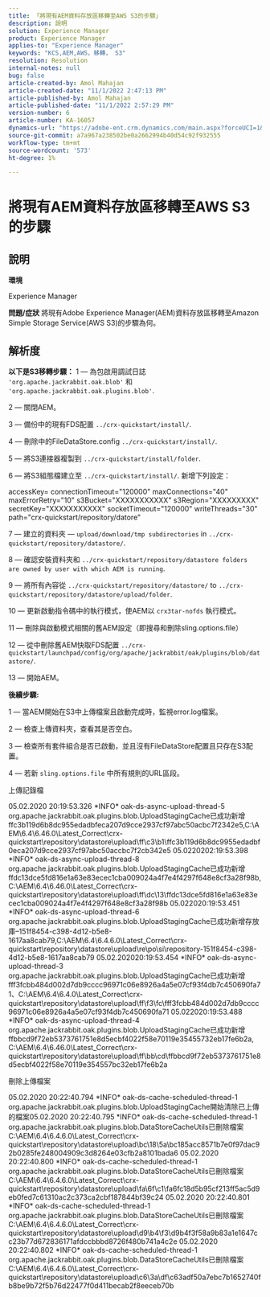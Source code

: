 ```yaml
---
title: 「將現有AEM資料存放區移轉至AWS S3的步驟」
description: 說明
solution: Experience Manager
product: Experience Manager
applies-to: "Experience Manager"
keywords: "KCS,AEM,AWS，移轉， S3"
resolution: Resolution
internal-notes: null
bug: false
article-created-by: Amol Mahajan
article-created-date: "11/1/2022 2:47:13 PM"
article-published-by: Amol Mahajan
article-published-date: "11/1/2022 2:57:29 PM"
version-number: 6
article-number: KA-16057
dynamics-url: "https://adobe-ent.crm.dynamics.com/main.aspx?forceUCI=1&pagetype=entityrecord&etn=knowledgearticle&id=4fd5180d-f459-ed11-9561-6045bd006ce9"
source-git-commit: a7a967a238502be0a2662994b40d54c92f932555
workflow-type: tm+mt
source-wordcount: '573'
ht-degree: 1%

---
```


# 將現有AEM資料存放區移轉至AWS S3的步驟

## 說明


<b>環境</b>

Experience Manager


<b>問題/症狀</b>
將現有Adobe Experience Manager(AEM)資料存放區移轉至Amazon Simple Storage Service(AWS S3)的步驟為何。


## 解析度

<b>以下是S3移轉步驟：</b>
1 — 為包啟用調試日誌 `'org.apache.jackrabbit.oak.blob'` 和 `'org.apache.jackrabbit.oak.plugins.blob'`.

2 — 關閉AEM。

3 — 備份中的現有FDS配置 `../crx-quickstart/install/`.

4 — 刪除中的FileDataStore.config `../crx-quickstart/install/`.

5 — 將S3連接器複製到 `../crx-quickstart/install/folder`.

6 — 將S3組態檔建立至 `../crx-quickstart/install/`. 新增下列設定：

accessKey= connectionTimeout=&quot;120000&quot; maxConnections=&quot;40&quot; maxErrorRetry=&quot;10&quot; s3Bucket=&quot;XXXXXXXXXXX&quot; s3Region=&quot;XXXXXXXXX&quot; secretKey=&quot;XXXXXXXXXXX&quot; socketTimeout=&quot;120000&quot; writeThreads=&quot;30&quot; path=&quot;crx-quickstart/repository/datore&quot;

7 — 建立的資料夾 —  `upload/download/tmp subdirectories` in `../crx-quickstart/repository/datastore/`.

8 — 確認安裝資料夾和 `../crx-quickstart/repository/datastore folders are owned by user with which AEM is running`.

9 — 將所有內容從 `../crx-quickstart/repository/datastore/` to `../crx-quickstart/repository/datastore/upload/folder`.

10 — 更新啟動指令碼中的執行模式，使AEM以 `crx3tar-nofds` 執行模式。

11 — 刪除與啟動模式相關的舊AEM設定（即搜尋和刪除sling.options.file）

12 — 從中刪除舊AEM快取FDS配置 `../crx-quickstart/launchpad/config/org/apache/jackrabbit/oak/plugins/blob/datastore/`.

13 — 開始AEM。

<b>後續步驟:</b>

1 — 當AEM開始在S3中上傳檔案且啟動完成時，監視error.log檔案。

2 — 檢查上傳資料夾，查看其是否空白。

3 — 檢查所有套件組合是否已啟動，並且沒有FileDataStore配置且只存在S3配置。

4 — 若新 `sling.options.file` 中所有規則的URL區段。

上傳記錄檔

05.02.2020 20:19:53.326 \*INFO\* oak-ds-async-upload-thread-5 org.apache.jackrabbit.oak.plugins.blob.UploadStagingCache已成功新增ffc3b119d6b8dc955edadbfeca207d9cce2937cf97abc50acbc7f2342e5,C:\AEM\6.4\6.46.0\Latest_Correct\crx-quickstart\repository\datastore\upload\ff\c3\b1\ffc3b119d6b8dc9955edadbf0eca207d9cce2937cf97abc50accbc7f2cb342e5 05.0220202:19:53.398 \*INFO\* oak-ds-async-upload-thread-8 org.apache.jackrabbit.oak.plugins.blob.UploadStagingCache已成功新增ffdc13dce5fd816e1a63e83ecec1cba009024a4f7e4f4297f648e8cf3a28f98b,C:\AEM\6.4\6.46.0\Latest_Correct\crx-quickstart\repository\datastore\upload\ff\dc\13\ffdc13dce5fd816e1a63e83ecec1cba009024a4f7e4f4297f648e8cf3a28f98b 05.022020:19:53.451 \*INFO\* oak-ds-async-upload-thread-6 org.apache.jackrabbit.oak.plugins.blob.UploadStagingCache已成功新增存放庫–151f8454-c398-4d12-b5e8-1617aa8cab79,C:\AEM\6.4\6.4.6.0\Latest_Correct\crx-quickstart\repository\datastore\upload\re\po\si\repository-151f8454-c398-4d12-b5e8-1617aa8cab79 05.02.202020:19:53.454 \*INFO\* oak-ds-async-upload-thread-3 org.apache.jackrabbit.oak.plugins.blob.UploadStagingCache已成功新增fff3fcbb484d002d7db9cccc96971c06e8926a4a5e07cf93f4db7c450690fa71、C:\AEM\6.4\6.4.0\Latest_Correct\crx-quickstart\repository\datastore\upload\ff\f3\fc\fff3fcbb484d002d7db9cccc96971c06e8926a4a5e07cf93f4db7c450690fa71 05.022020:19:53.488 \*INFO\* oak-ds-async-upload-thread-4 org.apache.jackrabbit.oak.plugins.blob.UploadStagingCache已成功新增ffbbcd9f72eb5373761751e8d5ecbf4022f58e70119e35455732eb17fe6b2a, C:\AEM\6.4\6.46.0\Latest_Correct\crx-quickstart\repository\datastore\upload\ff\bb\cd\ffbbcd9f72eb5373761751e8d5ecbf4022f58e70119e354557bc32eb17fe6b2a

刪除上傳檔案

05.02.2020 20:22:40.794 \*INFO\* oak-ds-cache-scheduled-thread-1 org.apache.jackrabbit.oak.plugins.blob.UploadStagingCache開始清除已上傳的檔案05.02.2020 20:22:40.795 \*INFO\* oak-ds-cache-scheduled-thread-1 org.apache.jackrabbit.oak.plugins.blob.DataStoreCacheUtils已刪除檔案C:\AEM\6.4\6.4.6.0\Latest_Correct\crx-quickstart\repository\datastore\upload\bc\18\5a\bc185acc8571b7e0f97dac92b0285fe248004909c3d8264e03cfb2a8101bada6 05.02.2020 20:22:40.800 \*INFO\* oak-ds-cache-scheduled-thread-1 org.apache.jackrabbit.oak.plugins.blob.DataStoreCacheUtils已刪除檔案C:\AEM\6.4\6.4.6.0\Latest_Correct\crx-quickstart\repository\datastore\upload\fa\6f\c1\fa6fc18d5b95cf213ff5ac5d9eb0fed7c61310ac2c373ca2cbf187844bf39c24 05.02.2020 20:22:40.801 \*INFO\* oak-ds-cache-scheduled-thread-1 org.apache.jackrabbit.oak.plugins.blob.DataStoreCacheUtils已刪除檔案C:\AEM\6.4\6.4.6.0\Latest_Correct\crx-quickstart\repository\datastore\upload\d9\b4\f3\d9b4f3f58a9b83a1e1647cc23b77d672836171afdccbbbd8726f480b741a4c2e 05.02.2020 20:22:40.802 \*INFO\* oak-ds-cache-scheduled-thread-1 org.apache.jackrabbit.oak.plugins.blob.DataStoreCacheUtils已刪除檔案C:\AEM\6.4\6.4.6.0\Latest_Correct\crx-quickstart\repository\datastore\upload\c6\3a\df\c63adf50a7ebc7b1652740fb8be9b72f5b76d22477f0d411becab2f8eeceb70b
